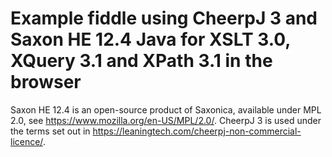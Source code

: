 # Example fiddle using CheerpJ 3 and Saxon HE 12.4 Java for XSLT 3.0, XQuery 3.1 and XPath 3.1 in the browser

Saxon HE 12.4 is an open-source product of Saxonica, available under MPL 2.0, see https://www.mozilla.org/en-US/MPL/2.0/.
CheerpJ 3 is used under the terms set out in https://leaningtech.com/cheerpj-non-commercial-licence/.
